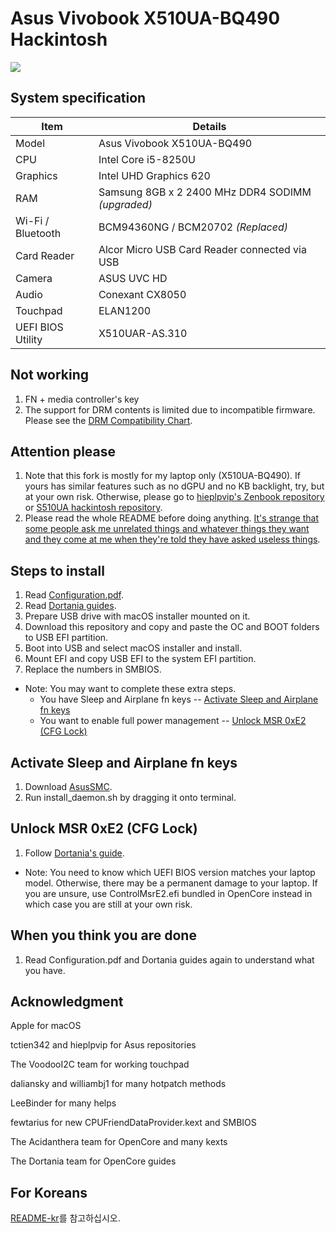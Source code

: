 # Asus Vivobook X510UA-BQ490 Hackintosh

![](images/Laptop.JPG)

## System specification

| Item | Details |
| - | - |
| Model | Asus Vivobook X510UA-BQ490 |
| CPU | Intel Core i5-8250U |
| Graphics | Intel UHD Graphics 620 |
| RAM | Samsung 8GB x 2 2400 MHz DDR4 SODIMM *(upgraded)* |
| Wi-Fi / Bluetooth | BCM94360NG / BCM20702 *(Replaced)* |
| Card Reader | Alcor Micro USB Card Reader connected via USB |
| Camera | ASUS UVC HD |
| Audio | Conexant CX8050 |
| Touchpad | ELAN1200 |
| UEFI BIOS Utility | X510UAR-AS.310 |

## Not working

1. FN + media controller's key
2. The support for DRM contents is limited due to incompatible firmware. Please see the [DRM Compatibility Chart](https://github.com/acidanthera/WhateverGreen/blob/master/Manual/FAQ.Chart.md).

## Attention please

1. Note that this fork is mostly for my laptop only (X510UA-BQ490). If yours has similar features such as no dGPU and no KB backlight, try, but at your own risk. Otherwise, please go to [hieplpvip's Zenbook repository](https://github.com/hieplpvip/Asus-Zenbook-Hackintosh) or [S510UA hackintosh repository](https://github.com/LeeBinder/Asus-Vivobook-S510UA-Hackintosh).
2. Please read the whole README before doing anything. [It's strange that some people ask me unrelated things and whatever things they want and they come at me when they're told they have asked useless things](https://github.com/whatnameisit/Asus-Vivobook-X510UA-BQ490-Hackintosh/issues/17).

## Steps to install

1. Read [Configuration.pdf](https://github.com/acidanthera/OpenCorePkg/blob/master/Docs/Configuration.pdf).
2. Read [Dortania guides](https://dortania.github.io/getting-started/).
3. Prepare USB drive with macOS installer mounted on it.
4. Download this repository and copy and paste the OC and BOOT folders to USB EFI partition.
5. Boot into USB and select macOS installer and install.
6. Mount EFI and copy USB EFI to the system EFI partition.
7. Replace the numbers in SMBIOS.
- Note: You may want to complete these extra steps.
    - You have Sleep and Airplane fn keys -- [Activate Sleep and Airplane fn keys](#activate-sleep-and-airplane-fn-keys)
    - You want to enable full power management -- [Unlock MSR 0xE2 (CFG Lock)](#unlock-msr-0xe2-cfg-lock)

## Activate Sleep and Airplane fn keys

1. Download [AsusSMC](https://github.com/hieplpvip/AsusSMC/releases).
2. Run install_daemon.sh by dragging it onto terminal.

## Unlock MSR 0xE2 (CFG Lock)

1. Follow [Dortania's guide](https://dortania.github.io/OpenCore-Post-Install/misc/msr-lock.html).
- Note: You need to know which UEFI BIOS version matches your laptop model. Otherwise, there may be a permanent damage to your laptop. If you are unsure, use ControlMsrE2.efi bundled in OpenCore instead in which case you are still at your own risk.

## When you think you are done

1. Read Configuration.pdf and Dortania guides again to understand what you have.

## Acknowledgment

Apple for macOS

tctien342 and hieplpvip for Asus repositories

The VoodooI2C team for working touchpad

daliansky and williambj1 for many hotpatch methods

LeeBinder for many helps

fewtarius for new CPUFriendDataProvider.kext and SMBIOS

The Acidanthera team for OpenCore and many kexts

The Dortania team for OpenCore guides

## For Koreans
[README-kr](README-kr.md)를 참고하십시오.
